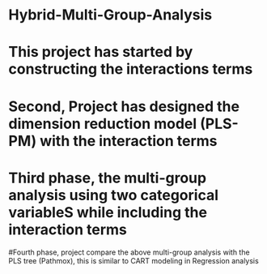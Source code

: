 # Hybrid-Multi-Group-Analysis
# This project has started by constructing the interactions terms
# Second, Project has designed the dimension reduction model (PLS-PM) with the interaction terms
# Third phase, the multi-group analysis using two categorical variableS while including the interaction terms
#Fourth phase, project compare the above multi-group analysis with the PLS tree (Pathmox), this is similar to CART modeling in Regression analysis  
